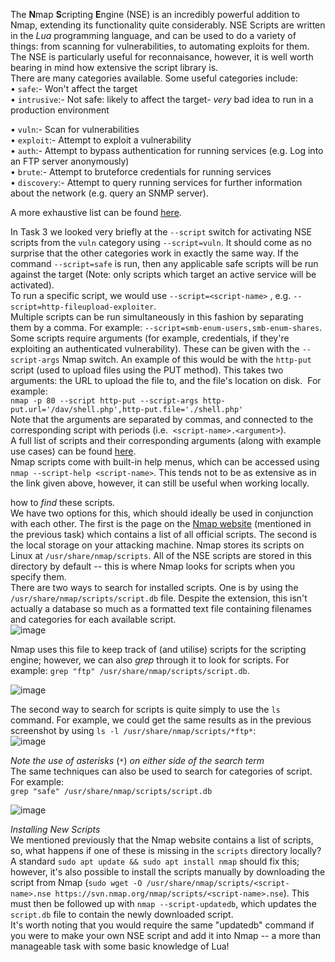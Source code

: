 The **N**map **S**cripting **E**ngine (NSE) is an incredibly powerful addition to Nmap, extending its functionality quite considerably. NSE Scripts are written in the _Lua_ programming language, and can be used to do a variety of things: from scanning for vulnerabilities, to automating exploits for them. The NSE is particularly useful for reconnaisance, however, it is well worth bearing in mind how extensive the script library is.  
There are many categories available. Some useful categories include:  
• `safe`:- Won't affect the target  
• `intrusive`:- Not safe: likely to affect the target- _very_ bad idea to run in a production environment  
  
• `vuln`:- Scan for vulnerabilities  
• `exploit`:- Attempt to exploit a vulnerability  
• `auth`:- Attempt to bypass authentication for running services (e.g. Log into an FTP server anonymously)  
• `brute`:- Attempt to bruteforce credentials for running services  
• `discovery`:- Attempt to query running services for further information about the network (e.g. query an SNMP server).  
  
A more exhaustive list can be found [here](https://nmap.org/book/nse-usage.html).  
  
In Task 3 we looked very briefly at the `--script` switch for activating NSE scripts from the `vuln` category using `--script=vuln`. It should come as no surprise that the other categories work in exactly the same way. If the command `--script=safe` is run, then any applicable safe scripts will be run against the target (Note: only scripts which target an active service will be activated).  
To run a specific script, we would use `--script=<script-name>` , e.g. `--script=http-fileupload-exploiter`.  
Multiple scripts can be run simultaneously in this fashion by separating them by a comma. For example: `--script=smb-enum-users,smb-enum-shares`.  
Some scripts require arguments (for example, credentials, if they're exploiting an authenticated vulnerability). These can be given with the `--script-args` Nmap switch. An example of this would be with the `http-put` script (used to upload files using the PUT method). This takes two arguments: the URL to upload the file to, and the file's location on disk.  For example:  
`nmap -p 80 --script http-put --script-args http-put.url='/dav/shell.php',http-put.file='./shell.php'`  
Note that the arguments are separated by commas, and connected to the corresponding script with periods (i.e.  `<script-name>.<argument>`).  
A full list of scripts and their corresponding arguments (along with example use cases) can be found [here](https://nmap.org/nsedoc/).  
Nmap scripts come with built-in help menus, which can be accessed using `nmap --script-help <script-name>`. This tends not to be as extensive as in the link given above, however, it can still be useful when working locally.  
  
how to _find_ these scripts.  
We have two options for this, which should ideally be used in conjunction with each other. The first is the page on the [Nmap website](https://nmap.org/nsedoc/) (mentioned in the previous task) which contains a list of all official scripts. The second is the local storage on your attacking machine. Nmap stores its scripts on Linux at `/usr/share/nmap/scripts`. All of the NSE scripts are stored in this directory by default -- this is where Nmap looks for scripts when you specify them.  
There are two ways to search for installed scripts. One is by using the `/usr/share/nmap/scripts/script.db` file. Despite the extension, this isn't actually a database so much as a formatted text file containing filenames and categories for each available script.  
![image](https://i.imgur.com/aJdVSAP.png)  
  
Nmap uses this file to keep track of (and utilise) scripts for the scripting engine; however, we can also _grep_ through it to look for scripts. For example: `grep "ftp" /usr/share/nmap/scripts/script.db`.  
  
![image](https://i.imgur.com/ijAhZsy.png)  
  
The second way to search for scripts is quite simply to use the `ls` command. For example, we could get the same results as in the previous screenshot by using `ls -l /usr/share/nmap/scripts/*ftp*`:  
![image](https://i.imgur.com/7GV9Wzi.png)  
  
_Note the use of asterisks_ (`*`) _on either side of the search term_  
The same techniques can also be used to search for categories of script. For example:  
`grep "safe" /usr/share/nmap/scripts/script.db`  
  
![image](https://i.imgur.com/352GgTj.png)  
  
  
_Installing New Scripts_  
We mentioned previously that the Nmap website contains a list of scripts, so, what happens if one of these is missing in the `scripts` directory locally? A standard `sudo apt update && sudo apt install nmap` should fix this; however, it's also possible to install the scripts manually by downloading the script from Nmap (`sudo wget -O /usr/share/nmap/scripts/<script-name>.nse https://svn.nmap.org/nmap/scripts/<script-name>.nse`). This must then be followed up with `nmap --script-updatedb`, which updates the `script.db` file to contain the newly downloaded script.  
It's worth noting that you would require the same "updatedb" command if you were to make your own NSE script and add it into Nmap -- a more than manageable task with some basic knowledge of Lua!